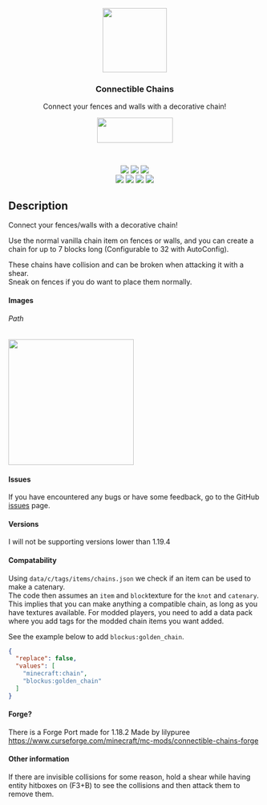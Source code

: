 <!--suppress HtmlDeprecatedAttribute, HtmlRequiredAltAttribute -->
<p align="center"><img src="https://raw.githubusercontent.com/legoatoom/ConnectibleChains/master/src/main/resources/assets/logo.png" height="128"></p>
<h3 align="center">Connectible Chains</h3>
<p align="center">Connect your fences and walls with a decorative chain!</p>
<p align="center">
  <a title="Fabric API" href="https://github.com/FabricMC/fabric">
    <img src="https://i.imgur.com/Ol1Tcf8.png" width="151" height="50">
  </a>
</p>
<br>
<p align="center">
      <a href="https://www.gnu.org/licenses/lgpl-3.0.en.html"><img src="https://img.shields.io/github/license/legoatoom/ConnectibleChains?style=for-the-badge"></a>
        <a href="https://github.com/legoatoom/ConnectibleChains/releases"><img src="https://img.shields.io/github/v/release/legoatoom/ConnectibleChains?style=for-the-badge"></a>
        <a href="https://github.com/legoatoom/ConnectibleChains/issues"><img src="https://img.shields.io/github/issues-raw/legoatoom/ConnectibleChains?style=for-the-badge"></a>
        <br>
        <a href="https://www.curseforge.com/minecraft/mc-mods/connectible-chains"><img src="https://img.shields.io/badge/dynamic/json?color=f16436&logo=curseforge&query=downloads.total&url=https://api.cfwidget.com/415681&label=fabric&cacheSeconds=86400&style=for-the-badge"></a>
  <a href="https://www.curseforge.com/minecraft/mc-mods/connectible-chains-forge"><img src="https://img.shields.io/badge/dynamic/json?color=f16436&logo=curseforge&query=downloads.total&url=https://api.cfwidget.com/418514&label=forge&cacheSeconds=86400&style=for-the-badge"></a>
        <a href="https://modrinth.com/mod/connectible_chains"><img src="https://img.shields.io/modrinth/dt/ykSfIgTw?logo=modrinth&logoColor=white&style=for-the-badge"></a>
        <a href="https://github.com/legoatoom/ConnectibleChains"><img src="https://img.shields.io/github/downloads/legoatoom/ConnectibleChains/total?logo=GitHub&style=for-the-badge"></a>
</p>


## Description
Connect your fences/walls with a decorative chain!

Use the normal vanilla chain item on fences or walls, and you can create a chain for up to 7 blocks long (Configurable to 32 with AutoConfig).

These chains have collision and can be broken when attacking it with a shear. \
Sneak on fences if you do want to place them normally.

#### Images
<h6>Path</h6>
<img src="https://raw.githubusercontent.com/legoatoom/ConnectibleChains/9c61b5c2fbe298f6dc01db78fd62d47bf363a673/src/main/resources/assets/images/2022-01-14_22.03.12.png" height="250px">


#### Issues
If you have encountered any bugs or have some feedback, go to the GitHub [issues](https://github.com/legoatoom/ConnectibleChains/issues) page.

#### Versions
I will not be supporting versions lower than 1.19.4

#### Compatability
Using `data/c/tags/items/chains.json` we check if an item can be used to make a catenary.\
The code then assumes an `item` and `block`texture for the `knot` and `catenary`. \
This implies that you can make anything a compatible chain, as long as you have textures available.
For modded players, you need to add a data pack where you  add tags for the modded chain items you want added.

See the example below to add `blockus:golden_chain`.
```json
{
  "replace": false,
  "values": [
    "minecraft:chain",
    "blockus:golden_chain"
  ]
}
```

#### Forge?
There is a Forge Port made for 1.18.2 Made by lilypuree
https://www.curseforge.com/minecraft/mc-mods/connectible-chains-forge


#### Other information

If there are invisible collisions for some reason, hold a shear while
having entity hitboxes on (F3+B) to see the collisions and then attack them to remove them.